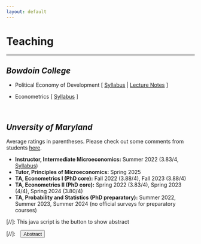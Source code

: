```yaml
---
layout: default
---
```


# Teaching
-------------------------------------------
## _Bowdoin College_
- Political Economy of Development \[ [Syllabus](/assets/pdfs/Econ_3510_Syllabus.pdf) \| [Lecture Notes](https://github.com/laiwz/bowdoin_pedev) \]

- Econometrics \[ [Syllabus](/assets/pdfs/Econ_3516_Syllabus.pdf) \]

<br>

## _Unversity of Maryland_
Average ratings in parentheses. Please check out some comments from students [here](/assets/pdfs/students_comments.pdf).
- **Instructor, Intermediate Microeconomics:** Summer 2022 (3.83/4, [Syllabus](/assets/pdfs/ECON306_Summer1_2023_Syllabus.pdf/))
- **Tutor, Principles of Microeconomics:** Spring 2025
- **TA, Econometrics I (PhD core):** Fall 2022 (3.88/4), Fall 2023 (3.88/4)
- **TA, Econometrics II (PhD core):** Spring 2022 (3.83/4), Spring 2023 (4/4), Spring 2024 (3.80/4)
- **TA, Probability and Statistics (PhD preparatory):** Summer 2022, Summer 2023, Summer 2024 (no official surveys for preparatory courses)

[//]: This java script is the button to show abstract
<script>
 function visib(id) {
  var x = document.getElementById(id);
  if (x.style.display === "block") {
    x.style.display = "none";
  } else {
    x.style.display = "block";
  }
}
</script>

[//]:&emsp;<button onclick="visib('polariz')" class="btn btn--inverse btn--small">Abstract</button>

